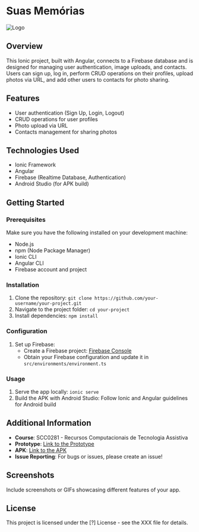 # Suas Memórias

![Logo](suas-memorias/src/assets/logo.png)

## Overview

This Ionic project, built with Angular, connects to a Firebase database and is designed for managing user authentication, image uploads, and contacts. Users can sign up, log in, perform CRUD operations on their profiles, upload photos via URL, and add other users to contacts for photo sharing.

## Features

- User authentication (Sign Up, Login, Logout)
- CRUD operations for user profiles
- Photo upload via URL
- Contacts management for sharing photos

## Technologies Used

- Ionic Framework
- Angular
- Firebase (Realtime Database, Authentication)
- Android Studio (for APK build)

## Getting Started

### Prerequisites

Make sure you have the following installed on your development machine:

- Node.js
- npm (Node Package Manager)
- Ionic CLI
- Angular CLI
- Firebase account and project

### Installation

1. Clone the repository: `git clone https://github.com/your-username/your-project.git`
2. Navigate to the project folder: `cd your-project`
3. Install dependencies: `npm install`

### Configuration

1. Set up Firebase:
   - Create a Firebase project: [Firebase Console](https://console.firebase.google.com/)
   - Obtain your Firebase configuration and update it in `src/environments/environment.ts`

### Usage

1. Serve the app locally: `ionic serve`
2. Build the APK with Android Studio: Follow Ionic and Angular guidelines for Android build

## Additional Information

- **Course**: SCC0281 - Recursos Computacionais de Tecnologia Assistiva
- **Prototype**: [Link to the Prototype](https://www.figma.com/file/dG8wvGXrj11xC5kBah8Hpn/App-mockup?type=design&node-id=0%3A1&mode=design&t=aqcgJ1qGeD1tWDUf-1)
- **APK**: [Link to the APK](https://drive.google.com/file/d/1nP36XlRMl-rRs8co5w9vq_aHWkfxBLR_/view?usp=sharing)
- **Issue Reporting**: For bugs or issues, please create an issue!

## Screenshots

Include screenshots or GIFs showcasing different features of your app.

## License

This project is licensed under the [?] License - see the XXX file for details.

